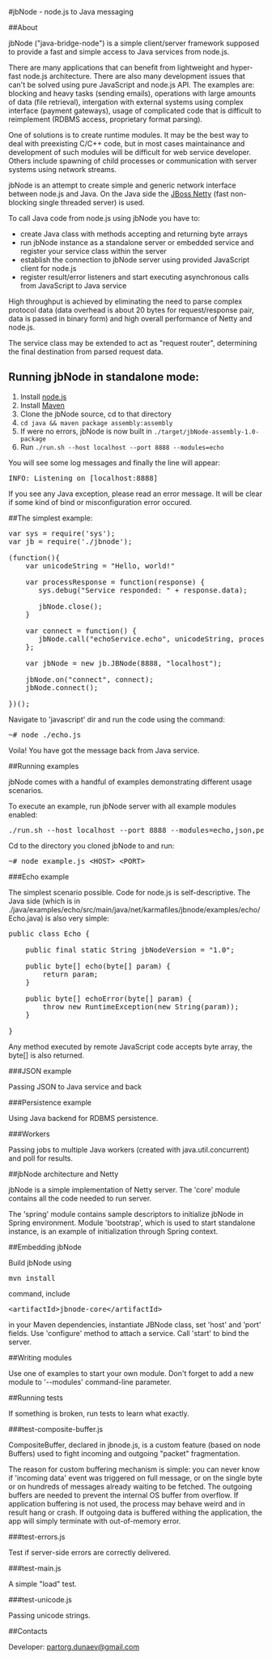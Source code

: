 #jbNode - node.js to Java messaging 

##About

jbNode ("java-bridge-node") is a simple client/server framework supposed to provide a fast and simple access to Java services from node.js.

There are many applications that can benefit from lightweight and hyper-fast node.js architecture. There are also many development issues that can't be solved using pure JavaScript and node.js API.
The examples are: blocking and heavy tasks (sending emails), operations with large amounts of data (file retrieval), intergation with external systems using complex interface (payment gateways), usage of complicated code that is difficult to reimplement (RDBMS access, proprietary format parsing).

One of solutions is to create runtime modules. It may be the best way to deal with preexisting C/C++ code, but in most cases maintainance and development of such modules will be difficult for web service developer. Others include spawning of child processes or communication with server systems using network streams.

jbNode is an attempt to create simple and generic network interface between node.js and Java. On the Java side the [JBoss Netty](http://www.jboss.org/netty) (fast non-blocking single threaded server) is used.

To call Java code from node.js using jbNode you have to:

* create Java class with methods accepting and returning byte arrays
* run jbNode instance as a standalone server or embedded service and register your service class within the server 
* establish the connection to jbNode server using provided JavaScript client for node.js
* register result/error listeners and start executing asynchronous calls from JavaScript to Java service

High throughput is achieved by eliminating the need to parse complex protocol data (data overhead is about 20 bytes for request/response pair, data is passed in binary form) and high overall performance of Netty and node.js. 

The service class may be extended to act as "request router", determining the final destination from parsed request data.

## Running jbNode in standalone mode:

1. Install [node.js](http://nodejs.org/)
2. Install [Maven](http://maven.apache.org/)
3. Clone the jbNode source, cd to that directory
4. `cd java && maven package assembly:assembly`
5. If were no errors, jbNode is now built in `./target/jbNode-assembly-1.0-package`
6. Run `./run.sh --host localhost --port 8888 --modules=echo`

You will see some log messages and finally the line will appear:
<pre>INFO: Listening on [localhost:8888]</pre>
If you see any Java exception, please read an error message. It will be clear if some kind of bind or misconfiguration error occured.

##The simplest example: 

<pre>
var sys = require('sys');
var jb = require('./jbnode');

(function(){
    var unicodeString = "Hello, world!"

    var processResponse = function(response) {
       sys.debug("Service responded: " + response.data);

       jbNode.close();
    }

    var connect = function() {
       jbNode.call("echoService.echo", unicodeString, processResponse);
    };

    var jbNode = new jb.JBNode(8888, "localhost");
   
    jbNode.on("connect", connect);
    jbNode.connect();

})();
</pre>

Navigate to 'javascript' dir and run the code using the command: 
<pre>
~# node ./echo.js
</pre>
Voila! You have got the message back from Java service.

##Running examples

jbNode comes with a handful of examples demonstrating different usage scenarios.

To execute an example, run jbNode server with all example modules enabled: 

<pre>./run.sh --host localhost --port 8888 --modules=echo,json,persist,workers</pre>

Cd to the directory you cloned jbNode to and run:

<pre>~# node example.js &lt;HOST&gt; &lt;PORT&gt; </pre> 

###Echo example

The simplest scenario possible. Code for node.js is self-descriptive. The Java side (which is in ./java/examples/echo/src/main/java/net/karmafiles/jbnode/examples/echo/Echo.java) is also very simple:

<pre>
public class Echo {

    public final static String jbNodeVersion = "1.0";

    public byte[] echo(byte[] param) {
        return param;
    }

    public byte[] echoError(byte[] param) {
        throw new RuntimeException(new String(param));
    }

}
</pre>

Any method executed by remote JavaScript code accepts byte array, the byte[] is also returned. 

###JSON example

Passing JSON to Java service and back

###Persistence example

Using Java backend for RDBMS persistence.

###Workers

Passing jobs to multiple Java workers (created with java.util.concurrent) and poll for results. 

##jbNode architecture and Netty

jbNode is a simple implementation of Netty server. The 'core' module contains all the code needed to run server. 

The 'spring' module contains sample descriptors to initialize jbNode in Spring environment. Module 'bootstrap', which is used to start standalone instance, is an example of initialization through Spring context. 

##Embedding jbNode

Build jbNode using <pre>mvn install</pre> command, include <pre>&lt;artifactId&gt;jbnode-core&lt;/artifactId&gt;</pre> in your Maven dependencies, instantiate JBNode class, set 'host' and 'port' fields. Use 'configure' method to attach a service. Call 'start' to bind the server. 

##Writing modules

Use one of examples to start your own module. Don't forget to add a new module to '--modules' command-line parameter. 

##Running tests

If something is broken, run tests to learn what exactly. 

###test-composite-buffer.js

CompositeBuffer, declared in jbnode.js, is a custom feature (based on node Buffers) used to fight incoming and outgoing "packet" fragmentation. 

The reason for custom buffering mechanism is simple: you can never know if 'incoming data' event was triggered on full message, or on the single byte or on hundreds of messages already waiting to be fetched. The outgoing buffers are needed to prevent the internal OS buffer from overflow. If application buffering is not used, the process may behave weird and in result hang or crash. If outgoing data is buffered withing the application, the app will simply terminate with out-of-memory error. 

###test-errors.js

Test if server-side errors are correctly delivered. 

###test-main.js

A simple "load" test. 

###test-unicode.js

Passing unicode strings.

##Contacts

Developer: partorg.dunaev@gmail.com